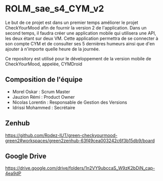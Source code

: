 # ROLM_sae_s4_CYM_v2

Le but de ce projet est dans un premier temps améliorer le projet CheckYourMood afin de fournir 
la version 2 de l'application.
Dans un second temps, il faudra créer une application mobile qui utilisera une API, les deux étant sur deux VM.
Cette application permettra de se connecter à son compte CYM et de consulter ses 5 dernières humeurs ainsi que d'en ajouter à n'importe quelle heure de la journée.

Ce repository est utilisé pour le développement de la version mobile de CheckYourMood, appelée, CYMDroid

## Composition de l'équipe
- Morel Oskar : Scrum Master
- Jauzion Rémi : Product Owner
- Nicolas Lorentin : Responsable de Gestion des Versions
- Idrissi Mohammed : Secrétaire

## Zenhub
https://github.com/Rodez-IUT/green-checkyourmood-green2#workspaces/green2zenhub-63f49cea003242c6f3b15db9/board

## Google Drive
https://drive.google.com/drive/folders/1n2VY9ubccaS_W9zK2bDiN_cap-4ea9dP
